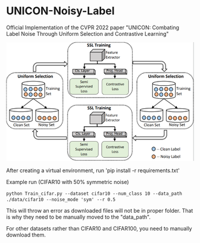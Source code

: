 # UNICON-Noisy-Label
Official Implementation of the CVPR 2022 paper "UNICON: Combating Label Noise Through Uniform Selection and Contrastive Learning"


![Teaser](./Figure/Teaser.png)


After creating a virtual environment, run 'pip install -r requirements.txt'

	
Example run (CIFAR10 with 50% symmetric noise) 

	python Train_cifar.py --dataset cifar10 --num_class 10 --data_path ./data/cifar10 --noise_mode 'sym' --r 0.5 


This will throw an error as downloaded files will not be in proper folder. That is why they need to be manually moved to the "data_path".

For other datasets rather than CIFAR10 and CIFAR100, you need to manually download them. 

